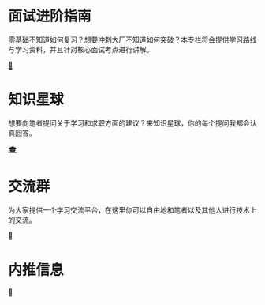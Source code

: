 # 面试进阶指南

零基础不知道如何复习？想要冲刺大厂不知道如何突破？本专栏将会提供学习路线与学习资料，并且针对核心面试考点进行讲解。

[🍉](https://xiaozhuanlan.com/CyC2018)

# 知识星球

想要向笔者提问关于学习和求职方面的建议？来知识星球，你的每个提问我都会认真回答。

[🎓](other/Planet.md)

# 交流群

为大家提供一个学习交流平台，在这里你可以自由地和笔者以及其他人进行技术上的交流。

[💬](other/Group.md)

# 内推信息

[🔎](https://github.com/CyC2018/Job-Recommend)



